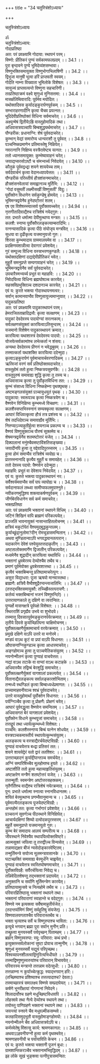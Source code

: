 +++
title = "34 चतुस्त्रिंशोऽध्यायः"

+++





चतुस्त्रिंशोऽध्यायः  


ॐ  
चतुस्त्रिंशोऽध्याय:  
गोदाप्रतिष्ठा  
अत: परं प्रवक्ष्यामि गोदाया: स्थापनं परम्।  
विष्णो: प्रीतिकरं पुण्यं सर्वकामफलप्रदम् ।। 34.1 ।।  
पुरा बृन्दावने पुण्ये भूमिदेव्यंशसम्भावा।  
विष्णुभक्तिसमायुक्ता विष्णुभोगाभिलाषिणी ।। 34.2 ।।  
द्विभुजा मानुषी भूत्वा हरिं प्राप्तवती स्वयम्।  
गोदेति नाम्ना विख्याता भूमिलोके विशेषत: ।। 34.3 ।।  
सायुज्यं प्राप्तवत्यन्ते विष्णुना सहचारिणी।  
तत्प्रतिष्ठाक्रमं वक्ष्ये शृणुध्वं मुनिसत्तमा: ।। 34.4 ।।  
मासर्क्षतिथिवारादि: पूर्वमेव मयोदित:।  
यथोक्तदिवस कुर्यादङ्कुरार्पणपूर्वकम् ।। 34.5 ।।  
सम्भाराहरणादीनि कृत्वा चैचव प्रयत्नत:।  
भूदिदेवीप्रतिष्ठोक्तं विधिना सर्वमाचरेत् ।। 34.6 ।।  
अक्ष्युन्मेषं द्वितीयेऽह्रि वास्तुहोमादिकं तथा।  
अधिवासत्रयञ्चापि बिम्बशुद्ध्यर्थमाचरेत् ।। 34.7 ।।  
पौण्डरीक: प्रधानाग्नि: शेषं पूर्ववदाचरेत्।  
कुम्भान् वेद्यां समारोप्य धान्यराशौ तु पूर्ववत् ।। 34.8 ।।  
पञ्चनिष्कप्रमाणेन प्रतिमास्तेषु निक्षिपेत्।  
नवरत्नानि निक्षिप्य वस्त्रैरावेष्ट्य यत्नत: ।। 34.9 ।।  
ततो ध्यानसमायुक्त: कुम्भेष्वावाहनं चरेत्।  
जयाद्यप्सरसोऽष्टौ च संमभ्यर्च्य निवेदयेत् ।। 34.10 ।।  
कौतुकं पूर्ववद्वध्द्वा शयने शाययेच्च ताम्।  
सर्वदेवार्चनं कृत्वा वेदानध्यापयेत्तत: ।। 34.11 ।।  
पौण्डरीकं परिस्तीर्य हौत्रशंसनमाचरेत्।  
हौत्रशंसनवेलायां समाह्वानञ्च मूर्तिभि: ।। 34.12 ।।  
'गोदां वसुमतीं लक्ष्मीसखीं विष्णुसतीं' विदु:।  
पूर्वोक्तेन विधानेन सर्वकुण्डेषु होमयेत् ।। 34.13 ।।  
भूमिमन्त्रद्वयेनैव हुनेदष्टोत्तरं शतम्।  
एष एव विशेषस्स्यात्सर्व पूर्वोक्तवच्चरेत् ।। 34.94 ।।  
नृत्तगीतादिवाद्यैश्च रात्रिशेषं नयेद्गुरु:।  
तत: प्रभाते धर्मात्मा देवीमुत्थाप्य मन्त्रत: ।। 34.15 ।।  
कलशै: स्नाप्य पूर्वोक्तैरलङ्कत्याम्बरादिभि:।  
रत्नन्यासादिकं कृत्वा पीठे संयोजृय मन्त्रवित् ।। 34.16 ।।  
सुधया वा दृढीकृत्य यजमानुयजो गुरु:।  
शिरसा कुम्भमादाय ग्राममालयमेव वा ।। 34.17 ।।  
प्रदक्षिणवशान्नीत्वा देवागारं प्रवेशयेत्।  
गुरं सम्पूज्य विधिना वस्त्राभरणकुण्डलै: ।। 34.18 ।।  
यथोक्तदक्षिणां दद्याद्देवीप्रीतिकरं भवेत्।  
मुहूर्ते समनुप्रप्ते सम्यगावाहनं चरेत् ।। 34.19 ।।  
भूमिमन्त्रद्वयेनैव सर्वं पूर्ववदाचरेत्।  
उपचारैस्मभ्यर्च्य प्रभूतं वा महाहवि: ।। 34.20 ।।  
निवेदयित्वा विधिना ब्रह्मघोषञ्च कारयेत्।  
सहस्रविप्रभुक्तिञ्च दशदानञ्च कारयेत् ।। 34.21 ।।  
एवं य: कुरते भक्त्या गोदास्थापनमत्वर:।  
सर्वान् कामानवाप्यैव विष्णुसायुज्यमाप्नुयात् ।। 34.22 ।।  
पादुकाप्रतिष्ठा  
अत: परं प्रवक्ष्यामि पादुकास्थापनं परम्।  
हेमराजितताम्रादिद्रव्यै: कृत्वा सलक्षणम् ।। 34.23 ।।  
पादुकां देवदेवस्य पादयोग्यां सरत्नकाम्।  
सर्वलक्षणसंयुक्तां कारयित्वाऽतिसुन्दरम् ।। 34.24 ।।  
यजमानो विशेषेण पादुकास्थापनं क्रमात्।  
कारयित्वा यथाशास्त्रं देवदेवस्य पादयो: ।। 34.25 ।।  
योजयेत्सर्वकामांश्च लभेत्कर्ता न शंसय:।  
अन्यथा देवदेवस्य प्रीणनं न भवेद्ध्बुवम् ।। 34.26 ।।  
तस्मात्कर्ता यथाशक्ति कारयित्वा ददेन्मुदा।  
कृत्वाऽङ्कुरार्पणं पूर्वमाचायर्चवरणादिकम् ।। 34.27 ।।  
ऋत्विजां वरणं सर्वं प्रतिष्ठोक्तवदाचरेत्।  
वास्तुहोमं ततो हुत्वा निष्कत्रयसुवर्णकै: ।। 34.28 ।।  
वास्तुपुरुषं समावाह्य शुद्धिं कृत्वा तु तस्य च।  
अधिवासञ्च कृत्वा तु पूर्वोकृतविधिना तत: ।। 34.29 ।।  
कुम्भं संसाध्य विधिना निष्कहेम्ना पृथक्पृथक्।  
अष्टमङ्गलसंयुक्तं प़ञ्चायुधयुतं पृथक् ।। 34.30 ।।  
पादुकाया: स्वरूपञ्च कृत्वा निष्कत्रयेण च।  
वैष्णवेन विनिक्षिप्य कुम्भमध्ये विचक्षण: ।। 34.31 ।।  
कलशैस्सप्तभिस्स्नानं सम्यक्कृत्वा सलक्षणम्।  
आघारं विधिवत्कृत्वा हौत्रं तत्र प्रशंस्य च ।। 34.32 ।।  
शेषं तदधिदेवञ्च समावाह्यैव मूर्तिभि:।  
निरुप्याऽज्याहुतीर्हुत्वा शयनञ्च प्रकल्प्य च ।। 34.33 ।।  
वैष्णवं विष्णुसूक्तञ्च पौरुषं सूक्तमेव च।  
शेषमन्त्रद्वयेनैव शतमष्टोत्तरं यजेत् ।। 34.34 ।।  
दिक्पालानां मनुंश्चैवमष्टाविंशतिसङ्ख्य्या।  
जयादीनपि हुत्वा तु यद्देवादिपुरस्सरम् ।। 34.35 ।।  
हुत्वा होमं समाप्यैव रात्रिशेषं व्यपोह्य च।  
प्रातस्स्नानादि कृत्यैव मुहूर्ते च समावहेत् ।। 34.36 ।।  
ततो देवस्य पदयो: पैष्णवेन ददेन्मुदा।  
महाहवि: प्रभूतं वा देवेशाय निवेदयेत् ।। 34.37 ।।  
एवं य: कुरुते भक्त्या पादुकास्थापनं नर:।  
सर्वैश्वर्यमवाप्यैव सर्वं पाप व्यापोह्य च ।। 34.38 ।।  
सर्वदानाफलं लब्ध्वा सामीप्यफलमुपाश्नुते।  
नवीकरणमुद्धिश्य शक्त्याकर्षणपूर्वकम् ।। 34.39 ।।  
जीर्णबेरविधानेन सर्व कर्म समाचरेत्।  
भक्तप्रतिष्ठा  
अत: परं प्रवक्ष्यामि भक्तानां स्थापने विधिम् ।। 34.40 ।।  
जटिनं शिखिनं वापि ब्राह्मणं परिकल्पयेत्।  
प्राञ्जलिं भावनायुक्तं नासान्ताहितलोचनम् ।। 34.41 ।।  
क्षत्रियं मकुटोपेतं वैश्यमुद्बुद्धकुन्तलम्।  
कुर्याच्छूंद्रानुलोमा?दीन् रोमचूडासमन्वितान् ।। 34.42 ।।  
अथवा मुण्डितान्वाऽपि भगवद्ध्यानतत्परान्।  
यदाकारेण देवेशं पश्येयुस्तत्तदाकृतीन् ।। 34.43 ।।  
अष्टतालोक्तमार्गेण द्विजातीन् परिकल्पयेत्।  
मध्यमेनैव शूद्रादीन् कारयित्वा यथाविधि ।। 34.44 ।।  
भक्तानां ध्रुवबेरस्य देव्योश्चैव तथैव च।  
प्रमाणं पूर्वमेवोक्त ध्रुवबेरवशात्तथा ।। 34.45 ।।  
कृत्वैवं भक्तबिम्बन्तु प्रतिष्ठामाचरेत्पुन:।  
असुरा विद्याधरा: पूजा ऋषयो मानवास्तथा।  
ब्राह्मणै: क्षत्रियै वैष्यैश्शूद्रैरप्यन्त्यजातिभि: ।। 34.47 ।।  
(तत्तद्भक्तिसमायुक्तै: तच्चिह्रैस्तत्परायणै:।  
कर्तव्यं भक्तबिम्बानां भजनं विष्णुमन्दिरे) ।।  
उत्तरायाणकाले तु दक्षिणे वा त्वरान्वित:।  
पुण्यर्क्षे मासनक्षत्रे पूर्वपक्षे विशेषत: ।। 34.48 ।।  
स्थिरराशिं प्रगृह्यैव उभये वा शुभोदये।  
तस्मात्तु दिवसात्पूर्वमङ्कुरानर्पयेत्क्रमात् ।। 34.49 ।।  
तृतीये दिवसे कुर्याच्छिल्पिना चाक्षिमोचनम्।  
पूर्वोक्तलक्षणैर्युक्तमाचार्य वरयेत्क्रमात् ।। 34.50 ।।  
प्रमुखे दक्षिणे वाऽपि उत्तरे वा मनोरमे।  
मण्डपं वाऽथ कूटं वा प्रपां वाऽपि विधानत: ।। 34.51 ।।  
औपासनाग्निकुण्डञ्च कृत्वा आधारमाचरेत्।  
अङ्गहोमञ्च हुत्वा तु पाञ्चभैतिकसंयुतम् ।। 34.52 ।।  
नयनोन्मीलनं कृत्वा पुण्याहं वाचयेत्तत:।  
नद्यां वाऽथ तटाके वा वाप्यां वाऽथ कटाहके ।। 34.53 ।।  
अधिवास्यैव तद्विम्बं बेरशुद्धिं समाचरेत्।  
पूर्वोक्तलक्षणैर्युक्तां यागशालां प्रकल्पयेत् ।। 34.54 ।।  
वितानाद्यैरलङ्कत्य सर्वालङ्कारशोभिताम्।  
तन्मध्ये स्थण्डिलं कृत्वा बिम्बाध्यर्धप्रमाणत: ।। 34.55 ।।  
प्राच्यामाहवनीयञ्च श्वभ्रं पूर्ववदाचरेत्।  
उत्तरे वास्तुहोमार्थां पूर्वोक्तेन विधानत: ।। 34.56 ।।  
पर्यग्निञ्चैव कृत्वा तु प्रोक्षणै: प्रोक्षणं चरेत्।  
आघारं पूर्ववद्धुत्वा वैष्णवेन समन्वितम् ।। 34.57 ।।  
अधिवासगतं बेरं यागशालां प्रवेशयेत्।  
पूर्वोक्तेन विधाने कुम्भपूजां समाचरेत् ।। 34.58 ।।  
तत्तद्रूपं तथा ध्यायेत्कुम्भम्ध्ये विशेषत:।  
पञ्चभि: कलशैस्स्नाप्य बिम्बं यत्नेन शोधयेत् ।। 34.59 ।।  
वस्त्रपञ्चकमास्तीर्य स्थापयेत्कुम्भसंयुतम्।  
अलङ्कत्य च वस्त्राद्यैरर्चयेदष्टविग्रहै: ।। 34.60 ।।  
पुण्याहं वाचयेत्तत्र बध्द्वा प्रतिसरं तत:।  
शयने शाययेद्वेरं यतो द्वारं ततश्शिर: ।। 34.61 ।।  
उत्तराच्छादनं कुर्याद्दीपान्तञ्च समर्चयेत्।  
अग्निं सम्परिषिच्चैव मूलहोमश्च हूयते ।। 34.62 ।।  
अष्टाशीतिं ततो हुत्वा महाव्याहृतिसंयुतम्।  
अष्टाक्षरेण मन्त्रैण शतष्टोत्तरं यजेत् ।। 34.63 ।।  
तत्तन्मूर्ती: स्वमन्त्रेण अष्टोत्तरसहस्रकम्।  
नृतैर्गीतैश्च वाद्यैश्च रात्रिशेषं नयेत्क्रमात् ।। 34.64 ।।  
पुन: प्रभाते धर्मात्मा स्नात्वा स्नानविधानतम:।  
शयितं बेरमुत्थाप्य प्रणम्यैवानुमान्य च ।। 34.65 ।।  
पूर्वमाल्यैरलङ्कत्य पूजयेदष्टविग्रहै:।  
अन्तहोमं तत: कृत्वा गर्भागारं प्रवेशयेत् ।। 34.66 ।।  
प़ञ्चरत्नं सुवर्णञ्च पीठस्थाने विनिक्षिपेत्।  
आचार्यदक्षिणां शिष्यो दत्वोदकपुरस्सरम् ।। 34.67 ।।  
मुहूर्ते समनुप्राप्ते यजमानयुतो गुरु:।  
कुम्भ बेरं समादाय आलयं सम्परीत्य च ।। 34.68 ।।  
जीवस्थाने निवेश्यैव स्थापयित्वोक्तविष्टरे।  
आत्मसूक्तं जपित्वा तु तत्तद्वीज़्च विन्यसेत् ।। 34.69 ।।  
तन्नामाद्यक्षर बीजं न्यसेदोङ्कारवेष्टितम्।  
तन्मुर्तिमन्त्रे सयोज्य मूलमन्त्रावसानके ।। 34.70 ।।  
घटाच्छक्तिं समावाह्य बेरमूर्धनि चाह्वयेत्।  
पुण्याहं वाचयेत्तत्र स्वस्तिघोषणमाचरेत् ।। 34.71 ।।  
पूर्वोक्तविग्रहै: सर्वैरर्चयित्वा निवेद्य च।  
तन्निवेदितशेषन्तु तद्भक्तानां प्रदापयेत् ।। 34.72 ।।  
अनुक्तानि च सर्वाणि मूर्तिमन्त्रेण कारयेत्।  
प्रतिष्ठायामुत्सवे च नित्यहोमे तथैव च ।। 34.73 ।।  
परिवारप्रितिष्ठासु भक्तानां स्थापने तथा।  
भक्तानां परिवाराणां स्वाहान्ते च वदेद्गुरु: ।। 34.74 ।।  
विष्णवे नम इत्यक्त्वा सर्वेषामाहुतीर्यजेत्।  
(तदन्तर्यामिणं विष्णुं सर्वहूतिषु संयजेत्) ।। 34.75 ।।  
विष्णवालयगताश्चैव परिवारास्तथैव च।  
भक्ता भृत्याश्च सर्वे च विष्णुरुपाश्च भाविता: ।। 34.76 ।।  
इत्यूचे भगवान् ब्रह्मा पुरा सर्वान् मुनीन् प्रति।  
तच्छ्रुत्वा मुनयस्सर्वे पर्यपृच्छन् पितामहम् ।। 34.77 ।।  
ब्रह्मन् विष्णुस्वरुपा: स्यु: परिवारा: कथं प्रभो।  
इत्युक्तस्सर्वलोकानां सुष्टा प्रोवाच तान्मुनीम् ।। 34.78 ।।  
श्रृणुध्वं मुनयस्सर्वे यद्यूयं परिपृच्छथ।  
विश्वव्यापनशीलत्वाद्विणुरित्यभिधीयते ।। 34.79 ।।  
तस्माद्विष्णुष्णुस्वरुयांश्च परिवारान् विभावयेत्।  
परिवारस्य मन्त्रान्ते तत्तन्नाम वदेत्सुधी: ।। 34.80 ।।  
तत्तन्नाम्ना न कुर्याच्चेत्क्रुद्ध: स्याद्भगवान् हरि:।  
(तच्छिष्याश्च प्रशिष्याश्च तत्तत्पादाश्च? देवता:)  
तस्माच्छास्त्रं समालक्ष्य विष्णवे सम्प्रदापेयत् ।। 34.71 ।।  
कर्षणे भूनरीक्षायां गोगणानां निवेदने।  
शिलादार्वोश्च ग्रहणे मधूच्छिष्टविधावपि ।। 34.82 ।।  
लोहस्रावे तथा नैत्ये देव्योश्च स्थापने तथा।  
तयोस्तु पाणिग्रहणे भक्तानां स्थापने तथा ।। 34.83 ।।  
जयन्त्यां स्नपने चैव मधुवल्मीकसम्भवे।  
कलहादिसमुद्भूतौ वास्तुहोमाङ्गहोमयो: ।। 34.84 ।।  
नयनोन्मीलने चैव अधिवासत्रयेऽपि च।  
कर्मस्वेतेषु विंशत्सु कार्य: श्रामणकानल: ।। 34.85 ।।  
अथवाऽऽहवनीयग्नौ हुत्वा कर्म पृथक्चरेत्।  
श्रामणाहवनीयौ च पर्यायाविति केचन ।। 34.86 ।।  
एवं य: कुरुते भक्त्या भक्तानी पूजनं बुधा:।  
ग्रामशान्तिकरञ्चैव भक्तानामभिवृद्धिदम् ।। 34.87 ।।  
इह लोके सुखं भुङ्क्त्वा पत्नीपुत्रासमन्वित:
